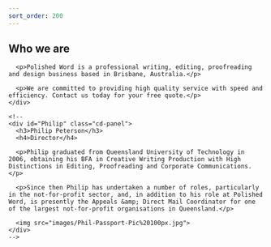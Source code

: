 ```yaml
---
sort_order: 200
---
```


<div id="who" class="cd-scrolling-bg">
  <div class="cd-container">
    <div class="cd-panel">
      <h2>Who we are</h2>

      <p>Polished Word is a professional writing, editing, proofreading and design business based in Brisbane, Australia.</p>

      <p>We are committed to providing high quality service with speed and efficiency. Contact us today for your free quote.</p>
    </div>

    <!--
    <div id="Philip" class="cd-panel">
      <h3>Philip Peterson</h3>
      <h4>Director</h4>

      <p>Philip graduated from Queensland University of Technology in 2006, obtaining his BFA in Creative Writing Production with High Distinctions in Editing, Proofreading and Corporate Communications.</p>

      <p>Since then Philip has undertaken a number of roles, particularly in the not-for-profit sector, and, in addition to his role at Polished Word, is presently the Appeals &amp; Direct Mail Coordinator for one of the largest not-for-profit organisations in Queensland.</p>

      <img src="images/Phil-Passport-Pic%20100px.jpg">
    </div>
    -->
  </div>
</div>
